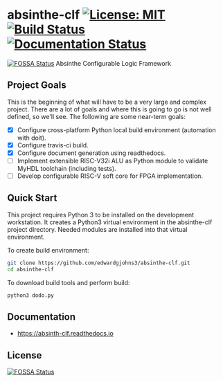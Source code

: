 # absinthe-clf [![License: MIT](https://img.shields.io/badge/license-MIT-4dc71f.svg)](https://opensource.org/licenses/MIT) [![Build Status](https://travis-ci.org/edwardgjohns3/absinthe-clf.svg?branch=master)](https://travis-ci.org/edwardgjohns3/absinthe-clf) [![Documentation Status](https://readthedocs.org/projects/absinth-clf/badge/?version=latest)](http://absinth-clf.readthedocs.io/en/latest/?badge=latest)
[![FOSSA Status](https://app.fossa.io/api/projects/git%2Bgithub.com%2Fedwardgjohns3%2Fabsinthe-clf.svg?type=shield)](https://app.fossa.io/projects/git%2Bgithub.com%2Fedwardgjohns3%2Fabsinthe-clf?ref=badge_shield)
Absinthe Configurable Logic Framework

## Project Goals
This is the beginning of what will have to be a very large and complex project.  There are a lot of goals and where this is going to go is not well defined, so we'll see.  The following are some near-term goals:

- [x] Configure cross-platform Python local build environment (automation with doit).
- [x] Configure travis-ci build.
- [x] Configure document generation using readthedocs.
- [ ] Implement extensible RISC-V32i ALU as Python module to validate MyHDL toolchain (including tests).
- [ ] Develop configurable RISC-V soft core for FPGA implementation.

## Quick Start
This project requires Python 3 to be installed on the development workstation. It creates a Python3 virtual environment in the absinthe-clf project directory.  Needed modules are installed into that virtual environment.

To create build environment:
```bash
git clone https://github.com/edwardgjohns3/absinthe-clf.git
cd absinthe-clf
```
To download build tools and perform build:
```bash
python3 dodo.py
```

## Documentation
- https://absinth-clf.readthedocs.io


## License
[![FOSSA Status](https://app.fossa.io/api/projects/git%2Bgithub.com%2Fedwardgjohns3%2Fabsinthe-clf.svg?type=large)](https://app.fossa.io/projects/git%2Bgithub.com%2Fedwardgjohns3%2Fabsinthe-clf?ref=badge_large)